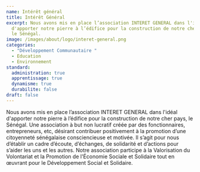 ```yaml
---
name: Intérêt général
title: Intérêt Général
excerpt: Nous avons mis en place l’association INTERET GENERAL dans l'idéal
  d'apporter notre pierre à l’édifice pour la construction de notre cher pays,
  le Sénégal.
image: /images/about/logo/interet-general.png
categories:
  - "Développement Communautaire "
  - Education
  - Environnement
standard:
  administration: true
  apprentissage: true
  dynamisme: true
  durabilite: false
draft: false
---
```


Nous avons mis en place l’association INTERET GENERAL dans l'idéal d'apporter notre pierre à l’édifice pour la construction de notre cher pays, le Sénégal. Une association à but non lucratif créée par des fonctionnaires, entrepreneurs, etc, désirant contribuer positivement à la promotion d’une citoyenneté sénégalaise consciencieuse et motivée.
Il s’agit pour nous d’établir un cadre d’écoute, d’échanges, de solidarité et d’actions pour s’aider les uns et les autres.
Notre association participe à la Valorisation du Volontariat et la Promotion de l'Économie Sociale et Solidaire tout en œuvrant pour le Développement Social et Solidaire.